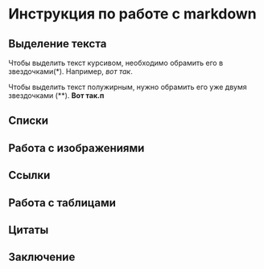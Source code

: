 # Инструкция по работе с markdown

## Выделение текста
Чтобы выделить текст курсивом, необходимо обрамить его в звездочками(*). Например, *вот так*.

Чтобы выделить текст полужирным, нужно обрамить его уже двумя звездочками (**). **Вот так.п**
## Списки

## Работа с изображениями

## Ссылки

## Работа с таблицами

## Цитаты

## Заключение